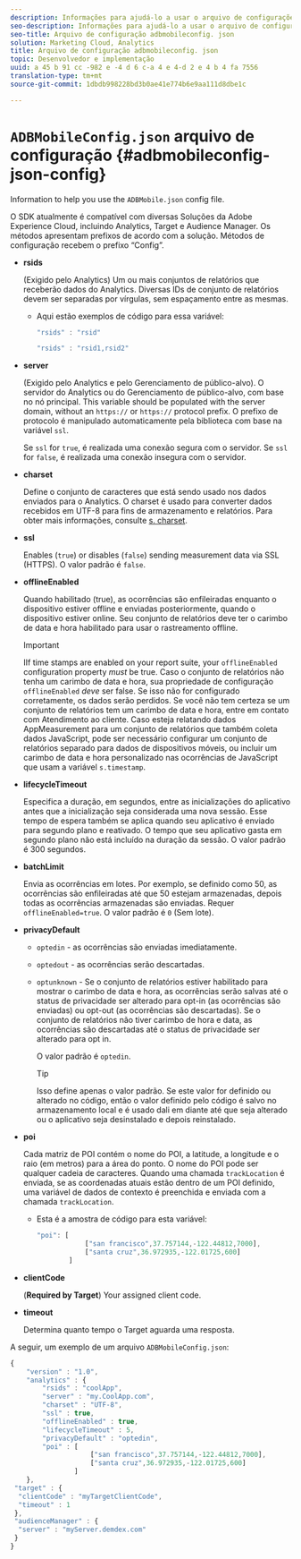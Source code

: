 ```yaml
---
description: Informações para ajudá-lo a usar o arquivo de configurações JSON do ADBMobile.
seo-description: Informações para ajudá-lo a usar o arquivo de configurações JSON do ADBMobile.
seo-title: Arquivo de configuração adbmobileconfig. json
solution: Marketing Cloud, Analytics
title: Arquivo de configuração adbmobileconfig. json
topic: Desenvolvedor e implementação
uuid: a 45 b 91 cc -982 e -4 d 6 c-a 4 e 4-d 2 e 4 b 4 fa 7556
translation-type: tm+mt
source-git-commit: 1dbdb998228bd3b0ae41e774b6e9aa111d8dbe1c

---
```



# `ADBMobileConfig.json` arquivo de configuração {#adbmobileconfig-json-config}

Information to help you use the `ADBMobile.json` config file.

O SDK atualmente é compatível com diversas Soluções da Adobe Experience Cloud, incluindo Analytics, Target e Audience Manager. Os métodos apresentam prefixos de acordo com a solução. Métodos de configuração recebem o prefixo “Config”.

* **rsids**

   (Exigido pelo Analytics) Um ou mais conjuntos de relatórios que receberão dados do Analytics. Diversas IDs de conjunto de relatórios devem ser separadas por vírgulas, sem espaçamento entre as mesmas.

   * Aqui estão exemplos de código para essa variável:

      ```js
      "rsids" : "rsid"
      ```

      ```js
      "rsids" : "rsid1,rsid2"
      ```

* **server**

   (Exigido pelo Analytics e pelo Gerenciamento de público-alvo). O servidor do Analytics ou do Gerenciamento de público-alvo, com base no nó principal. This variable should be populated with the server domain, without an `https://` or `https://` protocol prefix. O prefixo de protocolo é manipulado automaticamente pela biblioteca com base na variável `ssl`.

   Se `ssl` for `true`, é realizada uma conexão segura com o servidor. Se `ssl` for `false`, é realizada uma conexão insegura com o servidor.

* **charset**

   Define o conjunto de caracteres que está sendo usado nos dados enviados para o Analytics. O charset é usado para converter dados recebidos em UTF-8 para fins de armazenamento e relatórios. Para obter mais informações, consulte [s. charset](https://marketing.adobe.com/resources/help/en_US/sc/implement/charset.html).

* **ssl**

   Enables (`true`) or disables (`false`) sending measurement data via SSL (HTTPS). O valor padrão é `false`.

* **offlineEnabled**

   Quando habilitado (true), as ocorrências são enfileiradas enquanto o dispositivo estiver offline e enviadas posteriormente, quando o dispositivo estiver online. Seu conjunto de relatórios deve ter o carimbo de data e hora habilitado para usar o rastreamento offline.

   >[!IMPORTANT]
   >
   >IIf time stamps are enabled on your report suite, your `offlineEnabled` configuration property *must* be true. Caso o conjunto de relatórios não tenha um carimbo de data e hora, sua propriedade de configuração `offlineEnabled` *deve* ser false. Se isso não for configurado corretamente, os dados serão perdidos. Se você não tem certeza se um conjunto de relatórios tem um carimbo de data e hora, entre em contato com Atendimento ao cliente. Caso esteja relatando dados AppMeasurement para um conjunto de relatórios que também coleta dados JavaScript, pode ser necessário configurar um conjunto de relatórios separado para dados de dispositivos móveis, ou incluir um carimbo de data e hora personalizado nas ocorrências de JavaScript que usam a variável `s.timestamp`.

* **lifecycleTimeout**

   Especifica a duração, em segundos, entre as inicializações do aplicativo antes que a inicialização seja considerada uma nova sessão. Esse tempo de espera também se aplica quando seu aplicativo é enviado para segundo plano e reativado. O tempo que seu aplicativo gasta em segundo plano não está incluído na duração da sessão. O valor padrão é 300 segundos.

* **batchLimit**

   Envia as ocorrências em lotes. Por exemplo, se definido como 50, as ocorrências são enfileiradas até que 50 estejam armazenadas, depois todas as ocorrências armazenadas são enviadas. Requer `offlineEnabled=true`. O valor padrão é `0` (Sem lote).

* **privacyDefault**

   * `optedin` - as ocorrências são enviadas imediatamente.
   * `optedout` - as ocorrências serão descartadas.
   * `optunknown` - Se o conjunto de relatórios estiver habilitado para mostrar o carimbo de data e hora, as ocorrências serão salvas até o status de privacidade ser alterado para opt-in (as ocorrências são enviadas) ou opt-out (as ocorrências são descartadas). Se o conjunto de relatórios não tiver carimbo de hora e data, as ocorrências são descartadas até o status de privacidade ser alterado para opt in.

      O valor padrão é `optedin`.

      >[!TIP]
      >
      >Isso define apenas o valor padrão. Se este valor for definido ou alterado no código, então o valor definido pelo código é salvo no armazenamento local e é usado dali em diante até que seja alterado ou o aplicativo seja desinstalado e depois reinstalado.

* **poi**

   Cada matriz de POI contém o nome do POI, a latitude, a longitude e o raio (em metros) para a área do ponto. O nome do POI pode ser qualquer cadeia de caracteres. Quando uma chamada `trackLocation` é enviada, se as coordenadas atuais estão dentro de um POI definido, uma variável de dados de contexto é preenchida e enviada com a chamada `trackLocation`.

   * Esta é a amostra de código para esta variável:

      ```js
      "poi": [
                  ["san francisco",37.757144,-122.44812,7000], 
                  ["santa cruz",36.972935,-122.01725,600] 
              ]
      ```

* **clientCode**

   (**Required by Target**) Your assigned client code.

* **timeout**

   Determina quanto tempo o Target aguarda uma resposta.

A seguir, um exemplo de um arquivo `ADBMobileConfig.json`:

```js
{ 
    "version" : "1.0", 
    "analytics" : { 
        "rsids" : "coolApp", 
        "server" : "my.CoolApp.com", 
        "charset" : "UTF-8", 
        "ssl" : true, 
        "offlineEnabled" : true, 
        "lifecycleTimeout" : 5, 
        "privacyDefault" : "optedin", 
        "poi" : [ 
                    ["san francisco",37.757144,-122.44812,7000], 
                    ["santa cruz",36.972935,-122.01725,600] 
                ] 
    }, 
 "target" : { 
  "clientCode" : "myTargetClientCode", 
  "timeout" : 1 
 }, 
 "audienceManager" : { 
  "server" : "myServer.demdex.com" 
 } 
}
```

